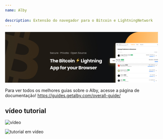 ```yaml
---
name: Alby

description: Extensão do navegador para o Bitcoin e LightningNetwork
---
```


![capa](assets/cover.jpeg)

Para ver todos os melhores guias sobre o Alby, acesse a página de documentação! https://guides.getalby.com/overall-guide/

## vídeo tutorial

![vídeo](https://youtu.be/nd5fX2vHuDw)

![tutorial em vídeo](https://guides.getalby.com/overall-guide/)
